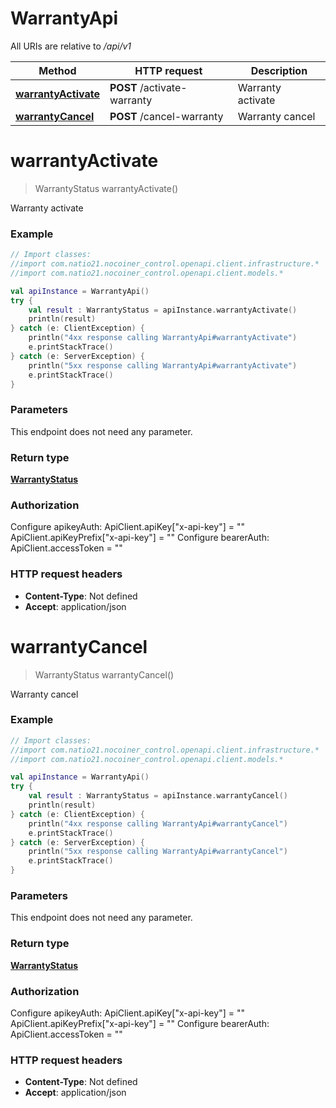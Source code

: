 # WarrantyApi

All URIs are relative to */api/v1*

| Method | HTTP request | Description |
| ------------- | ------------- | ------------- |
| [**warrantyActivate**](WarrantyApi.md#warrantyActivate) | **POST** /activate-warranty | Warranty activate |
| [**warrantyCancel**](WarrantyApi.md#warrantyCancel) | **POST** /cancel-warranty | Warranty cancel |


<a id="warrantyActivate"></a>
# **warrantyActivate**
> WarrantyStatus warrantyActivate()

Warranty activate

### Example
```kotlin
// Import classes:
//import com.natio21.nocoiner_control.openapi.client.infrastructure.*
//import com.natio21.nocoiner_control.openapi.client.models.*

val apiInstance = WarrantyApi()
try {
    val result : WarrantyStatus = apiInstance.warrantyActivate()
    println(result)
} catch (e: ClientException) {
    println("4xx response calling WarrantyApi#warrantyActivate")
    e.printStackTrace()
} catch (e: ServerException) {
    println("5xx response calling WarrantyApi#warrantyActivate")
    e.printStackTrace()
}
```

### Parameters
This endpoint does not need any parameter.

### Return type

[**WarrantyStatus**](WarrantyStatus.md)

### Authorization


Configure apikeyAuth:
    ApiClient.apiKey["x-api-key"] = ""
    ApiClient.apiKeyPrefix["x-api-key"] = ""
Configure bearerAuth:
    ApiClient.accessToken = ""

### HTTP request headers

 - **Content-Type**: Not defined
 - **Accept**: application/json

<a id="warrantyCancel"></a>
# **warrantyCancel**
> WarrantyStatus warrantyCancel()

Warranty cancel

### Example
```kotlin
// Import classes:
//import com.natio21.nocoiner_control.openapi.client.infrastructure.*
//import com.natio21.nocoiner_control.openapi.client.models.*

val apiInstance = WarrantyApi()
try {
    val result : WarrantyStatus = apiInstance.warrantyCancel()
    println(result)
} catch (e: ClientException) {
    println("4xx response calling WarrantyApi#warrantyCancel")
    e.printStackTrace()
} catch (e: ServerException) {
    println("5xx response calling WarrantyApi#warrantyCancel")
    e.printStackTrace()
}
```

### Parameters
This endpoint does not need any parameter.

### Return type

[**WarrantyStatus**](WarrantyStatus.md)

### Authorization


Configure apikeyAuth:
    ApiClient.apiKey["x-api-key"] = ""
    ApiClient.apiKeyPrefix["x-api-key"] = ""
Configure bearerAuth:
    ApiClient.accessToken = ""

### HTTP request headers

 - **Content-Type**: Not defined
 - **Accept**: application/json

